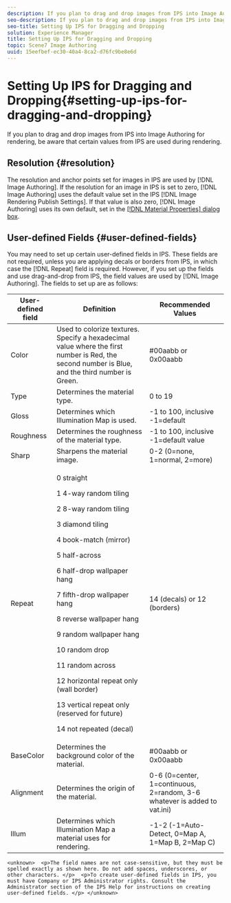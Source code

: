 ```yaml
---
description: If you plan to drag and drop images from IPS into Image Authoring for rendering, be aware that certain values from IPS are used during rendering.
seo-description: If you plan to drag and drop images from IPS into Image Authoring for rendering, be aware that certain values from IPS are used during rendering.
seo-title: Setting Up IPS for Dragging and Dropping
solution: Experience Manager
title: Setting Up IPS for Dragging and Dropping
topic: Scene7 Image Authoring
uuid: 15eefbef-ec30-40a4-8ca2-d76fc9be8e6d
---
```


# Setting Up IPS for Dragging and Dropping{#setting-up-ips-for-dragging-and-dropping}

If you plan to drag and drop images from IPS into Image Authoring for rendering, be aware that certain values from IPS are used during rendering.

## Resolution {#resolution}

The resolution and anchor points set for images in IPS are used by [!DNL Image Authoring]. If the resolution for an image in IPS is set to zero, [!DNL Image Authoring] uses the default value set in the IPS [!DNL Image Rendering Publish Settings]. If that value is also zero, [!DNL Image Authoring] uses its own default, set in the [ [!DNL Material Properties] dialog box](../../c-vat-rend-pg/c-vat-work-text/c-vat-text-mat-prop/c-vat-text-mat-prop.md#concept-56e919cfd48748169dc2f011aa95c5fd).

## User-defined Fields {#user-defined-fields}

You may need to set up certain user-defined fields in IPS. These fields are not required, unless you are applying decals or borders from IPS, in which case the [!DNL Repeat] field is required. However, if you set up the fields and use drag-and-drop from IPS, the field values are used by [!DNL Image Authoring]. The fields to set up are as follows: 

<table id="table_CDE24476FD75423ABE030682729737E2"> 
 <thead> 
  <tr> 
   <th colname="col1" class="entry"> User-defined field </th> 
   <th colname="col2" class="entry"> Definition </th> 
   <th colname="col3" class="entry"> Recommended Values </th> 
  </tr> 
 </thead>
 <tbody> 
  <tr> 
   <td colname="col1"> Color </td> 
   <td colname="col2"> Used to colorize textures. Specify a hexadecimal value where the first number is Red, the second number is Blue, and the third number is Green. </td> 
   <td colname="col3"> #00aabb or 0x00aabb </td> 
  </tr> 
  <tr> 
   <td colname="col1"> Type </td> 
   <td colname="col2"> Determines the material type. </td> 
   <td colname="col3"> 0 to 19 </td> 
  </tr> 
  <tr> 
   <td colname="col1"> Gloss </td> 
   <td colname="col2">Determines which <span class="wintitle"> Illumination Map</span> is used. </td> 
   <td colname="col3"> -1 to 100, inclusive -1=default </td> 
  </tr> 
  <tr> 
   <td colname="col1"> Roughness </td> 
   <td colname="col2"> Determines the roughness of the material type. </td> 
   <td colname="col3"> -1 to 100, inclusive -1=default value </td> 
  </tr> 
  <tr> 
   <td colname="col1"> Sharp </td> 
   <td colname="col2"> Sharpens the material image. </td> 
   <td colname="col3"> 0-2 (0=none, 1=normal, 2=more) </td> 
  </tr> 
  <tr> 
   <td colname="col1"> Repeat </td> 
   <td colname="col2"> <p>0 straight </p> <p>1 4-way random tiling </p> <p>2 8-way random tiling </p> <p>3 diamond tiling </p> <p>4 book-match (mirror) </p> <p>5 half-across </p> <p>6 half-drop wallpaper hang </p> <p>7 fifth-drop wallpaper hang </p> <p>8 reverse wallpaper hang </p> <p>9 random wallpaper hang </p> <p>10 random drop </p> <p>11 random across </p> <p>12 horizontal repeat only (wall border) </p> <p>13 vertical repeat only (reserved for future) </p> <p>14 not repeated (decal) </p> </td> 
   <td colname="col3"> 14 (decals) or 12 (borders) </td> 
  </tr> 
  <tr> 
   <td colname="col1"> BaseColor </td> 
   <td colname="col2"> Determines the background color of the material. </td> 
   <td colname="col3"> #00aabb or 0x00aabb </td> 
  </tr> 
  <tr> 
   <td colname="col1"> Alignment </td> 
   <td colname="col2"> Determines the origin of the material. </td> 
   <td colname="col3">0-6 (0=center, 1=continuous, 2=random, 3-6 whatever is added to <span class="filepath"> vat.ini</span>) </td> 
  </tr> 
  <tr> 
   <td colname="col1"> Illum </td> 
   <td colname="col2">Determines which <span class="wintitle"> Illumination Map</span> a material uses for rendering. </td> 
   <td colname="col3"> -1-2 (-1=Auto-Detect, 0=Map A, 1=Map B, 2=Map C) </td> 
  </tr> 
 </tbody> 
</table>

`<unknown>  <p>The field names are not case-sensitive, but they must be spelled exactly as shown here. Do not add spaces, underscores, or other characters. </p>  <p>To create user-defined fields in IPS, you must have Company or IPS Administrator rights. Consult the Administrator section of the IPS Help for instructions on creating user-defined fields. </p> </unknown>` 